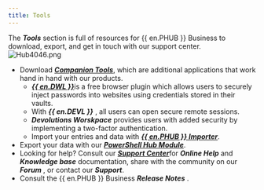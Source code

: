 ```yaml
---
title: Tools
---
```

The ***Tools*** section is full of resources for {{ en.PHUB }} Business to download, export, and get in touch with our support center.  
![Hub4046.png](/img/en/hub/Hub4046.png) 

* Download [***Companion Tools***](https://devolutions.net/password-hub/companion-tools), which are additional applications that work hand in hand with our products. 
    * [***{{ en.DWL }}***](/hub/dwl/overview/)is a free browser plugin which allows users to securely inject passwords into websites using credentials stored in their vaults. 
    * With ***{{ en.DEVL }}*** , all users can open secure remote sessions. 
    * ***Devolutions Worskpace*** provides users with added security by implementing a two-factor authentication. 
    * Import your entries and data with [***{{ en.PHUB }} Importer***](/hub/web-interface/hub-overview/tools/hub-importer/). 
* Export your data with our [***PowerShell Hub Module***](/hub/powershell-module/). 
* Looking for help? Consult our [***Support Center***](https://devolutions.net/support)for ***Online Help*** and ***Knowledge base*** documentation, share with the community on our ***Forum*** , or contact our ***Support***. 
* Consult the {{ en.PHUB }} Business ***Release Notes*** . 